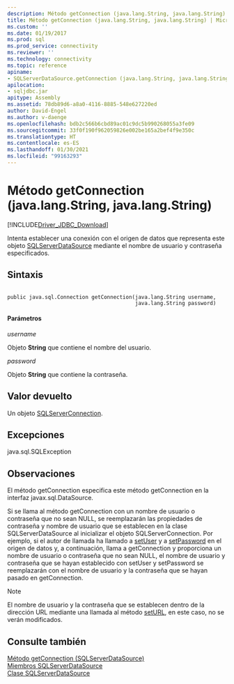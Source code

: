 ```yaml
---
description: Método getConnection (java.lang.String, java.lang.String)
title: Método getConnection (java.lang.String, java.lang.String) | Microsoft Docs
ms.custom: ''
ms.date: 01/19/2017
ms.prod: sql
ms.prod_service: connectivity
ms.reviewer: ''
ms.technology: connectivity
ms.topic: reference
apiname:
- SQLServerDataSource.getConnection (java.lang.String, java.lang.String)
apilocation:
- sqljdbc.jar
apitype: Assembly
ms.assetid: 78db89d6-a8a0-4116-8885-548e627220ed
author: David-Engel
ms.author: v-daenge
ms.openlocfilehash: bdb2c566b6cbd89ac01c9dc5b990268055a3fe09
ms.sourcegitcommit: 33f0f190f962059826e002be165a2bef4f9e350c
ms.translationtype: HT
ms.contentlocale: es-ES
ms.lasthandoff: 01/30/2021
ms.locfileid: "99163293"
---
```

# <a name="getconnection-method-javalangstring-javalangstring"></a>Método getConnection (java.lang.String, java.lang.String)
[!INCLUDE[Driver_JDBC_Download](../../../includes/driver_jdbc_download.md)]

  Intenta establecer una conexión con el origen de datos que representa este objeto [SQLServerDataSource](../../../connect/jdbc/reference/sqlserverdatasource-class.md) mediante el nombre de usuario y contraseña especificados.  
  
## <a name="syntax"></a>Sintaxis  
  
```  
  
public java.sql.Connection getConnection(java.lang.String username,  
                                         java.lang.String password)  
```  
  
#### <a name="parameters"></a>Parámetros  
 *username*  
  
 Objeto **String** que contiene el nombre del usuario.  
  
 *password*  
  
 Objeto **String** que contiene la contraseña.  
  
## <a name="return-value"></a>Valor devuelto  
 Un objeto [SQLServerConnection](../../../connect/jdbc/reference/sqlserverconnection-class.md).  
  
## <a name="exceptions"></a>Excepciones  
 java.sql.SQLException  
  
## <a name="remarks"></a>Observaciones  
 El método getConnection especifica este método getConnection en la interfaz javax.sql.DataSource.  
  
 Si se llama al método getConnection con un nombre de usuario o contraseña que no sean NULL, se reemplazarán las propiedades de contraseña y nombre de usuario que se establecen en la clase SQLServerDataSource al inicializar el objeto SQLServerConnection. Por ejemplo, si el autor de llamada ha llamado a [setUser](../../../connect/jdbc/reference/setuser-method-sqlserverdatasource.md) y a [setPassword](../../../connect/jdbc/reference/setpassword-method-sqlserverdatasource.md) en el origen de datos y, a continuación, llama a getConnection y proporciona un nombre de usuario o contraseña que no sean NULL, el nombre de usuario y contraseña que se hayan establecido con setUser y setPassword se reemplazarán con el nombre de usuario y la contraseña que se hayan pasado en getConnection.  
  
> [!NOTE]  
>  El nombre de usuario y la contraseña que se establecen dentro de la dirección URL mediante una llamada al método [setURL](../../../connect/jdbc/reference/seturl-method-sqlserverdatasource.md), en este caso, no se verán modificados.  
  
## <a name="see-also"></a>Consulte también  
 [Método getConnection &#40;SQLServerDataSource&#41;](../../../connect/jdbc/reference/getconnection-method-sqlserverdatasource.md)   
 [Miembros SQLServerDataSource](../../../connect/jdbc/reference/sqlserverdatasource-members.md)   
 [Clase SQLServerDataSource](../../../connect/jdbc/reference/sqlserverdatasource-class.md)  
  
  
